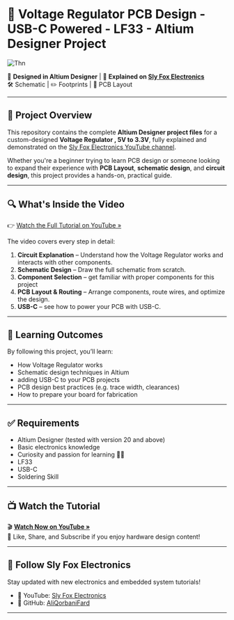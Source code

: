 # 🔧 Voltage Regulator PCB Design - USB-C Powered - LF33 - Altium Designer Project
![Thn](https://github.com/user-attachments/assets/51dae632-f5cd-4f70-aca2-2c7c456f4f26)


📍 **Designed in Altium Designer** | 🎥 **Explained on [Sly Fox Electronics](https://www.youtube.com/@SlyFoxElectronics)**  
🛠️ Schematic | ✏️ Footprints | 📐 PCB Layout 

---

## 📌 Project Overview

This repository contains the complete **Altium Designer project files** for a custom-designed **Voltage Regulator , 5V to 3.3V**, fully explained and demonstrated on the [Sly Fox Electronics YouTube channel](https://www.youtube.com/@SlyFoxElectronics).

Whether you're a beginner trying to learn PCB design or someone looking to expand their experience with **PCB Layout**, **schematic design**, and **circuit design**, this project provides a hands-on, practical guide.

---

## 🔍 What's Inside the Video

👉 [Watch the Full Tutorial on YouTube »](https://www.youtube.com/watch?v=VesYE3T5bqg)

The video covers every step in detail:

1. **Circuit Explanation** – Understand how the Voltage Regulator works and interacts with other components.
2. **Schematic Design** – Draw the full schematic from scratch.
3. **Component Selection** – get familiar with proper components for this project
4. **PCB Layout & Routing** – Arrange components, route wires, and optimize the design.
5. **USB-C** – see how to power your PCB with USB-C.

---

## 🧠 Learning Outcomes

By following this project, you’ll learn:

- How Voltage Regulator works
- Schematic design techniques in Altium
- adding USB-C to your PCB projects
- PCB design best practices (e.g. trace width, clearances)
- How to prepare your board for fabrication

---

## ✅ Requirements

- Altium Designer (tested with version 20 and above)
- Basic electronics knowledge
- Curiosity and passion for learning 🧠✨
- LF33
- USB-C
- Soldering Skill

---

## 📺 Watch the Tutorial

🎬 **[Watch Now on YouTube »](https://www.youtube.com/watch?v=VesYE3T5bqg)**  
📌 Like, Share, and Subscribe if you enjoy hardware design content!


---

## 🔗 Follow Sly Fox Electronics

Stay updated with new electronics and embedded system tutorials!

- 🔴 YouTube: [Sly Fox Electronics](https://www.youtube.com/@SlyFoxElectronics)
- 💬 GitHub: [AliQorbaniFard](https://github.com/AliQorbaniFard)

---
